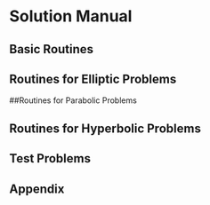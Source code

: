 # Solution Manual

## Basic Routines

## Routines for Elliptic Problems

##Routines for Parabolic Problems

## Routines for Hyperbolic Problems

## Test Problems

## Appendix